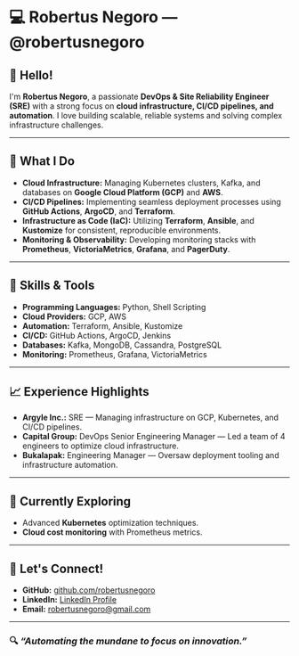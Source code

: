 # 💻 Robertus Negoro — @robertusnegoro  

## 👋 Hello!  
I'm **Robertus Negoro**, a passionate **DevOps & Site Reliability Engineer (SRE)** with a strong focus on **cloud infrastructure, CI/CD pipelines, and automation**. I love building scalable, reliable systems and solving complex infrastructure challenges.

---

## 🚀 **What I Do**  
- **Cloud Infrastructure:** Managing Kubernetes clusters, Kafka, and databases on **Google Cloud Platform (GCP)** and **AWS**.  
- **CI/CD Pipelines:** Implementing seamless deployment processes using **GitHub Actions**, **ArgoCD**, and **Terraform**.  
- **Infrastructure as Code (IaC):** Utilizing **Terraform**, **Ansible**, and **Kustomize** for consistent, reproducible environments.  
- **Monitoring & Observability:** Developing monitoring stacks with **Prometheus**, **VictoriaMetrics**, **Grafana**, and **PagerDuty**.

---

## 🔧 **Skills & Tools**  
- **Programming Languages:** Python, Shell Scripting  
- **Cloud Providers:** GCP, AWS  
- **Automation:** Terraform, Ansible, Kustomize  
- **CI/CD:** GitHub Actions, ArgoCD, Jenkins  
- **Databases:** Kafka, MongoDB, Cassandra, PostgreSQL  
- **Monitoring:** Prometheus, Grafana, VictoriaMetrics

---

## 📈 **Experience Highlights**  
- **Argyle Inc.:** SRE — Managing infrastructure on GCP, Kubernetes, and CI/CD pipelines.  
- **Capital Group:** DevOps Senior Engineering Manager — Led a team of 4 engineers to optimize cloud infrastructure.  
- **Bukalapak:** Engineering Manager — Oversaw deployment tooling and infrastructure automation.

---

## 🌱 **Currently Exploring**  
- Advanced **Kubernetes** optimization techniques.  
- **Cloud cost monitoring** with Prometheus metrics.  

---

## 🤝 **Let's Connect!**  
- **GitHub:** [github.com/robertusnegoro](https://github.com/robertusnegoro)  
- **LinkedIn:** [LinkedIn Profile](https://www.linkedin.com/in/robinegoro/)
- **Email:** [robertusnegoro@gmail.com](mailto:robertusnegoro@gmail.com)  

---

### 🔍 *“Automating the mundane to focus on innovation.”*
